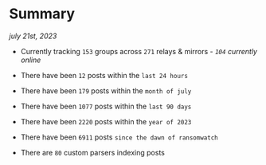 
# Summary
_july 21st, 2023_

- Currently tracking `153` groups across `271` relays & mirrors - _`104` currently online_

- There have been `12` posts within the `last 24 hours`

- There have been `179` posts within the `month of july`

- There have been `1077` posts within the `last 90 days`

- There have been `2220` posts within the `year of 2023`

- There have been `6911` posts `since the dawn of ransomwatch`

- There are `80` custom parsers indexing posts
